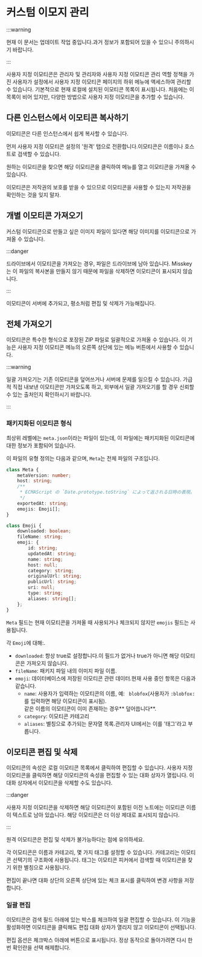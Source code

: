# 커스텀 이모지 관리

:::warning

현재 이 문서는 업데이트 작업 중입니다.과거 정보가 포함되어 있을 수 있으니 주의하시기 바랍니다.

:::

사용자 지정 이모티콘은 관리자 및 관리자와 사용자 지정 이모티콘 관리 역할 정책을 가진 사용자가 설정에서 사용자 지정 이모티콘 페이지의 하위 메뉴에 액세스하여 관리할 수 있습니다.
기본적으로 현재 로컬에 설치된 이모티콘 목록이 표시됩니다.
처음에는 이 목록이 비어 있지만, 다양한 방법으로 사용자 지정 이모티콘을 추가할 수 있습니다.

## 다른 인스턴스에서 이모티콘 복사하기

이모티콘은 다른 인스턴스에서 쉽게 복사할 수 있습니다.

먼저 사용자 지정 이모티콘 설정의 '원격' 탭으로 전환합니다.이모티콘은 이름이나 호스트로 검색할 수 있습니다.

원하는 이모티콘을 찾으면 해당 이모티콘을 클릭하여 메뉴를 열고 이모티콘을 가져올 수 있습니다.

이모티콘은 저작권의 보호를 받을 수 있으므로 이모티콘을 사용할 수 있는지 저작권을 확인하는 것을 잊지 말자.

## 개별 이모티콘 가져오기

커스텀 이모티콘으로 만들고 싶은 이미지 파일이 있다면 해당 이미지를 이모티콘으로 가져올 수 있습니다.

:::danger

드라이브에서 이모티콘을 가져오는 경우, 파일은 드라이브에 남아 있습니다.
Misskey는 이 파일의 복사본을 만들지 않기 때문에 파일을 삭제하면 이모티콘이 표시되지 않습니다.

:::

이모티콘이 서버에 추가되고, 평소처럼 편집 및 삭제가 가능해집니다.

## 전체 가져오기

이모티콘은 특수한 형식으로 포장된 ZIP 파일로 일괄적으로 가져올 수 있습니다.
이 기능은 사용자 지정 이모티콘 메뉴의 오른쪽 상단에 있는 메뉴 버튼에서 사용할 수 있습니다.

:::warning

일괄 가져오기는 기존 이모티콘을 덮어쓰거나 서버에 문제를 일으킬 수 있습니다.
가급적 직접 내보낸 이모티콘만 가져오도록 하고, 외부에서 일괄 가져오기를 할 경우 신뢰할 수 있는 출처인지 확인하시기 바랍니다.

:::

### 패키지화된 이모티콘 형식

최상위 레벨에는 `meta.json`이라는 파일이 있는데, 이 파일에는 패키지화된 이모티콘에 대한 정보가 포함되어 있습니다.

이 파일의 유형 정의는 다음과 같으며, `Meta`는 전체 파일의 구조입니다.

```typescript
class Meta {
	metaVersion: number;
	host: string;
	/**
	 * ECMAScript の `Date.prototype.toString` によって返される日時の表現。
	 */
	exportedAt: string;
	emojis: Emoji[];
}

class Emoji {
	downloaded: boolean;
	fileName: string;
	emoji: {
		id: string;
		updatedAt: string;
		name: string;
		host: null;
		category: string;
		originalUrl: string;
		publicUrl: string;
		uri: null;
		type: string;
		aliases: string[];
	};
}
```

`Meta` 필드는 현재 이모티콘을 가져올 때 사용되거나 체크되지 않지만 `emojis` 필드는 사용됩니다.

각 `Emoji`에 대해:.

- `downloaded`: 항상 true로 설정합니다.이 필드가 없거나 true가 아니면 해당 이모티콘은 가져오지 않습니다.
- `fileName`: 패키지 파일 내의 이미지 파일 이름.
- `emoji`: 데이터베이스에 저장된 이모티콘 관련 데이터.현재 사용 중인 항목은 다음과 같습니다.
  - `name`: 사용자가 입력하는 이모티콘의 이름, 예: ` blobfox`(사용자가 `:blobfox:`를 입력하면 해당 이모티콘이 표시됨).\
    같은 이름의 이모티콘이 이미 존재하는 경우\*\* 덮어씁니다\*\*.
  - `category`: 이모티콘 카테고리
  - `aliases`: 별칭으로 추가되는 문자열 목록.관리자 UI에서는 이를 '태그'라고 부릅니다.

## 이모티콘 편집 및 삭제

이모티콘의 속성은 로컬 이모티콘 목록에서 클릭하여 편집할 수 있습니다.
사용자 지정 이모티콘을 클릭하면 해당 이모티콘의 속성을 편집할 수 있는 대화 상자가 열립니다.
이 대화 상자에서 이모티콘을 삭제할 수도 있습니다.

:::danger

사용자 지정 이모티콘을 삭제하면 해당 이모티콘이 포함된 이전 노트에는 이모티콘 이름이 텍스트로 남아 있습니다.
해당 이모티콘은 더 이상 제대로 표시되지 않습니다.

:::

원격 이모티콘은 편집 및 삭제가 불가능하다는 점에 유의하세요.

각 이모티콘은 이름과 카테고리, 몇 가지 태그를 설정할 수 있습니다.
카테고리는 이모티콘 선택기의 구조화에 사용됩니다.
태그는 이모티콘 피커에서 검색할 때 이모티콘을 찾기 위한 별칭으로 사용됩니다.

편집이 끝나면 대화 상단의 오른쪽 상단에 있는 체크 표시를 클릭하여 변경 사항을 저장합니다.

### 일괄 편집

이모티콘은 검색 필드 아래에 있는 박스를 체크하여 일괄 편집할 수 있습니다.
이 기능을 활성화하면 이모티콘을 클릭해도 편집 대화 상자가 열리지 않고 이모티콘이 선택됩니다.

편집 옵션은 체크박스 아래에 버튼으로 표시됩니다.
정상 동작으로 돌아가려면 다시 한 번 확인란을 선택 해제합니다.
